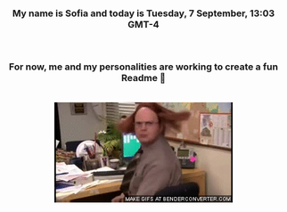 


<div align="center">
<h3 >My name is Sofia and today is Tuesday, 7 September, 13:03 GMT-4</h3><br>
<h3 >For now, me and my personalities are working to create a fun Readme 👋
</h3><br>
<img src='img/dwight.gif' alt='working...'/>
</div>
